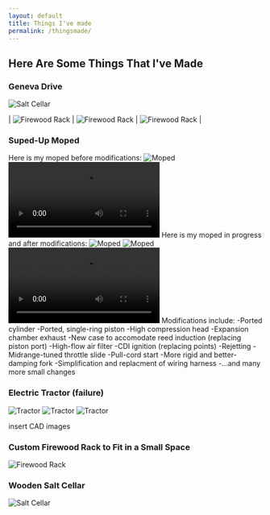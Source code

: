 ```yaml
---
layout: default
title: Things I've made
permalink: /thingsmade/
---
```

## Here Are Some Things That I've Made

### Geneva Drive
<img style="max-width: 500px; height: auto; " src="https://r3dotstone.github.io/portfolio/media/genevaIso.png" alt="Salt Cellar">

| <img style="max-width: 500px; height: auto; " src="https://r3dotstone.github.io/portfolio/media/genevaFront.png" alt="Firewood Rack"> | <img style="max-width: 500px; height: auto; " src="https://r3dotstone.github.io/portfolio/media/genevaSec1.png" alt="Firewood Rack"> | <img style="max-width: 500px; height: auto; " src="https://r3dotstone.github.io/portfolio/media/genevaSec2.png" alt="Firewood Rack"> |

### Suped-Up Moped
Here is my moped before modifications:
<img style="max-width: 500px; height: auto; " src="https://r3dotstone.github.io/portfolio/media/Moped/mopedBefore.JPG" alt="Moped">
<video style="max-height: 300px; width: auto;" controls>
    <source src="https://r3dotstone.github.io/portfolio/media/Moped/mopedBefore_CUT.mp4" type="video/mp4">
    Your browser does not support the video tag.
</video>
Here is my moped in progress and after modifications:
<img style="max-width: 500px; height: auto; " src="https://r3dotstone.github.io/portfolio/media/Moped/mopedMotor1.jpeg" alt="Moped">
<img style="max-width: 500px; height: auto; " src="https://r3dotstone.github.io/portfolio/media/Moped/mopedMods1.jpeg" alt="Moped">
<video style="max-height: 300px; width: auto;" controls>
    <source src="https://r3dotstone.github.io/portfolio/media/Moped/mopedAfter.mp4" type="video/mp4">
    Your browser does not support the video tag.
</video>
Modifications include:
-Ported cylinder
-Ported, single-ring piston
-High compression head
-Expansion chamber exhaust
-New case to accomodate reed induction (replacing piston port)
-High-flow air filter
-CDI ignition (replacing points)
-Rejetting
-Midrange-tuned throttle slide
-Pull-cord start
-More rigid and better-damping fork
-Simplification and replacment of wiring harness
-...and many more small changes

### Electric Tractor (failure)
<img style="max-width: 500px; height: auto; " src="https://r3dotstone.github.io/portfolio/media/Tractor/tractor1.jpeg" alt="Tractor">
<img style="max-width: 500px; height: auto; " src="https://r3dotstone.github.io/portfolio/media/Tractor/tractorBox1.jpeg" alt="Tractor">
<img style="max-width: 500px; height: auto; " src="https://r3dotstone.github.io/portfolio/media/Tractor/tractorCockpit2.JPG" alt="Tractor">

insert CAD images

### Custom Firewood Rack to Fit in a Small Space
<img style="max-width: 500px; height: auto; " src="https://r3dotstone.github.io/portfolio/media/rack.jpg" alt="Firewood Rack">


### Wooden Salt Cellar
<img style="max-width: 500px; height: auto; " src="https://r3dotstone.github.io/portfolio/media/box.jpg" alt="Salt Cellar">